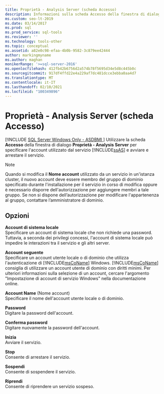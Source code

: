 ```yaml
---
title: Proprietà - Analysis Server (scheda Accesso)
description: Informazioni sulla scheda Accesso della finestra di dialogo Proprietà computer Analysis Server e su come usarla per specificare l'account del servizio SSAS e avviare o arrestare il servizio.
ms.custom: seo-lt-2019
ms.date: 03/14/2017
ms.prod: sql
ms.prod_service: sql-tools
ms.reviewer: ''
ms.technology: tools-other
ms.topic: conceptual
ms.assetid: a82e0c98-efaa-4b0b-9582-3c879ee42444
author: markingmyname
ms.author: maghan
monikerRange: '>=sql-server-2016'
ms.openlocfilehash: 412fb42b6756d2a574b78f5695d34e5d8c445b0c
ms.sourcegitcommit: 917df4ffd22e4a229af7dc481dcce3ebba0aa4d7
ms.translationtype: MT
ms.contentlocale: it-IT
ms.lasthandoff: 02/10/2021
ms.locfileid: "100349896"
---
```

# <a name="analysis-server-properties-log-on-tab"></a>Proprietà - Analysis Server (scheda Accesso)
[!INCLUDE [SQL Server Windows Only - ASDBMI ](../../includes/applies-to-version/sql-windows-only-asdbmi.md)]
  Utilizzare la scheda **Accesso** della finestra di dialogo **Proprietà - Analysis Server** per specificare l'account utilizzato dal servizio [!INCLUDE[ssAS](../../includes/ssas-md.md)] e avviare e arrestare il servizio.  
  
> [!NOTE]  
>  Quando si modifica il **Nome account** utilizzato da un servizio in un'istanza cluster, il nuovo account deve essere membro del gruppo di dominio specificato durante l'installazione per il servizio in corso di modifica oppure è necessario disporre dell'autorizzazione per aggiungere membri a tale gruppo. Se non si dispone dell’autorizzazione per modificare l'appartenenza al gruppo, contattare l’amministratore di dominio.  
  
## <a name="options"></a>Opzioni  
 **Account di sistema locale**  
 Specificare un account di sistema locale che non richiede una password. Tuttavia, a seconda dei privilegi concessi, l'account di sistema locale può impedire le interazioni tra il servizio e gli altri server.  
  
 **Account seguente**  
 Specificare un account utente locale o di dominio che utilizza l'autenticazione di [!INCLUDE[msCoName](../../includes/msconame-md.md)] Windows. [!INCLUDE[msCoName](../../includes/msconame-md.md)] consiglia di utilizzare un account utente di dominio con diritti minimi. Per ulteriori informazioni sulla selezione di un account, cercare l'argomento "Impostazione di account di servizio Windows" nella documentazione online.  
  
 **Account Name** (Nome account)  
 Specificare il nome dell'account utente locale o di dominio.  
  
 **Password**  
 Digitare la password dell'account.  
  
 **Conferma password**  
 Digitare nuovamente la password dell'account.  
  
 **Inizia**  
 Avviare il servizio.  
  
 **Stop**  
 Consente di arrestare il servizio.  
  
 **Sospendi**  
 Consente di sospendere il servizio.  
  
 **Riprendi**  
 Consente di riprendere un servizio sospeso.  
  
  
